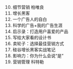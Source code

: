 
10. 细节营销 柏唯良
9. 增长黑客
8. 一个广告人的自白
7. 科学的广告+我的广告生涯
6. 启示录：打造用户喜爱的产品
5. 写给大家看的设计书
4. 卖轮子：选择最佳营销方式
3. 硅谷增长黑客实战笔记
2. 影响力：你为什么会说“是”
1. 营销管理  科特勒

